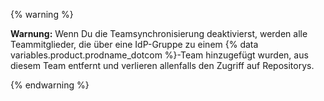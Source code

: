 {% warning %}

**Warnung:** Wenn Du die Teamsynchronisierung deaktivierst, werden alle Teammitglieder, die über eine IdP-Gruppe zu einem {% data variables.product.prodname_dotcom %}-Team hinzugefügt wurden, aus diesem Team entfernt und verlieren allenfalls den Zugriff auf Repositorys.

{% endwarning %}

